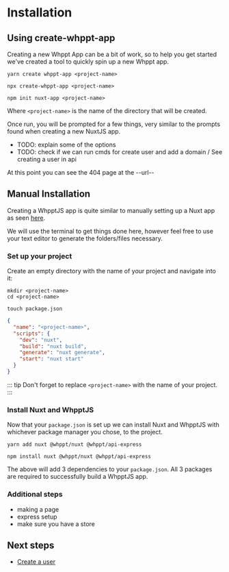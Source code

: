 # Installation

## Using create-whppt-app

Creating a new Whppt App can be a bit of work, so to help you get started we've created a tool to quickly
spin up a new Whppt app.

<code-group>

<code-block title="Yarn">

```shell
yarn create whppt-app <project-name>
```

</code-block>

<code-block title="npx">

```shell
npx create-whppt-app <project-name>
```

</code-block>

<code-block title="npm">

```shell 
npm init nuxt-app <project-name>
```

</code-block>

</code-group>

Where `<project-name>` is the name of the directory that will be created.

Once run, you will be prompted for a few things, very similar to the prompts found when creating a
new NuxtJS app.

- TODO: explain some of the options
- TODO: check if we can run cmds for create user and add a domain / See creating a user in api

At this point you can see the 404 page at the --url--

## Manual Installation

Creating a WhpptJS app is quite similar to manually setting up a Nuxt app as seen [here](https://nuxtjs.org/docs/2.x/get-started/installation#manual-installation).

We will use the terminal to get things done here, however feel free to use your text editor to generate the folders/files necessary.

### Set up your project

Create an empty directory with the name of your project and navigate into it:

```shell
mkdir <project-name>
cd <project-name>
```

```shell
touch package.json
```

```json
{
  "name": "<project-name>",
  "scripts": {
    "dev": "nuxt",
    "build": "nuxt build",
    "generate": "nuxt generate",
    "start": "nuxt start"
  }
}
```

::: tip
Don't forget to replace `<project-name>` with the name of your project.
:::

### Install Nuxt and WhpptJS

Now that your `package.json` is set up we can install Nuxt and WhpptJS with whichever package manager you chose, to the project.

<code-group>

<code-block title="Yarn">

```shell
yarn add nuxt @whppt/nuxt @whppt/api-express
```

</code-block>

<code-block title="npm">

```shell
npm install nuxt @whppt/nuxt @whppt/api-express
```

</code-block>

</code-group>

The above will add 3 dependencies to your `package.json`. All 3 packages are required to successfully build a WhpptJS app.

### Additional steps

- making a page
- express setup
- make sure you have a store



## Next steps

- [Create a user](/api/users/cli.md#creating-a-user)

